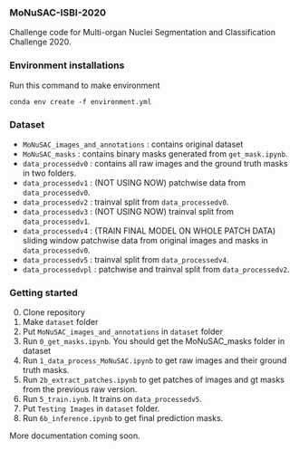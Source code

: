 ### MoNuSAC-ISBI-2020


Challenge code for Multi-organ Nuclei Segmentation and Classification Challenge 2020.

### Environment installations

Run this command to make environment

```
conda env create -f environment.yml
```

### Dataset

* `MoNuSAC_images_and_annotations` : contains original dataset
* `MoNuSAC_masks` : contains binary masks generated from `get_mask.ipynb`.
* `data_processedv0` : contains all raw images and the ground truth masks in two folders.
* `data_processedv1` : (NOT USING NOW) patchwise data from `data_processedv0`.
* `data_processedv2` : trainval split from `data_processedv0`.
* `data_processedv3` : (NOT USING NOW) trainval split from `data_processedv1`.
* `data_processedv4` : (TRAIN FINAL MODEL ON WHOLE PATCH DATA) sliding window patchwise data from original images and masks in `data_processedv0`.
* `data_processedv5` : trainval split from `data_processedv4`.
* `data_processedvpl` : patchwise and trainval split from `data_processedv2`.


### Getting started

0. Clone repository
1. Make `dataset` folder
2. Put `MoNuSAC_images_and_annotations` in `dataset` folder
3. Run `0_get_masks.ipynb`. You should get the MoNuSAC_masks folder in dataset
4. Run `1_data_process_MoNuSAC.ipynb` to get raw images and their ground truth masks. 
5. Run `2b_extract_patches.ipynb` to get patches of images and gt masks from the previous raw version.
6. Run `5_train.iynb`. It trains on `data_processedv5`.
7. Put `Testing Images` in `dataset` folder.
8. Run `6b_inference.ipynb` to get final prediction masks.

More documentation coming soon.